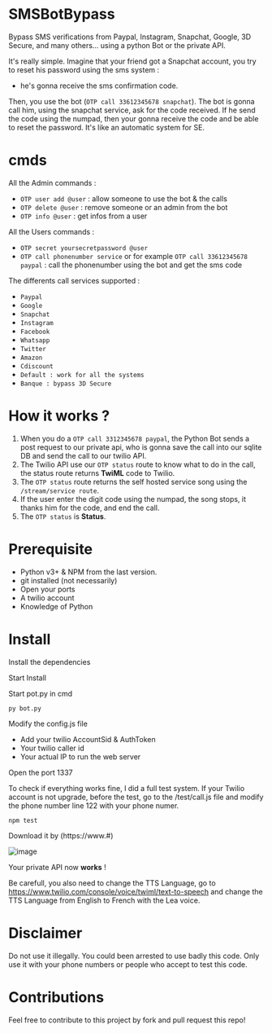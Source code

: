 # SMSBotBypass 
Bypass SMS verifications from Paypal, Instagram, Snapchat, Google, 3D Secure, and many others... using a python Bot or the private API.

It's really simple. Imagine that your friend got a Snapchat account, you try to reset his password using the sms system : 
- he's gonna receive the sms confirmation code.

Then, you use the bot (```OTP call 33612345678 snapchat```). The bot is gonna call him, using the snapchat service, ask for the code received. If he send the code using the numpad, then your gonna receive the code and be able to reset the password. It's like an automatic system for SE. 
    
# cmds

All the Admin commands :
  - ```OTP user add @user``` : allow someone to use the bot & the calls
  - ```OTP delete @user``` : remove someone or an admin from the bot
  - ```OTP info @user``` : get infos from a user

All the Users commands :
  - ```OTP secret yoursecretpassword @user```
  - ```OTP call phonenumber service``` or for example ```OTP call 33612345678 paypal``` : call the phonenumber using the bot and get the sms code

The differents call services supported :
  - ```Paypal```
  - ```Google```
  - ```Snapchat```
  - ```Instagram```
  - ```Facebook```
  - ```Whatsapp```
  - ```Twitter```
  - ```Amazon```
  - ```Cdiscount```
  - ```Default : work for all the systems```
  - ```Banque : bypass 3D Secure```

# How it works ?

1. When you do a ```OTP call 3312345678 paypal```, the Python Bot sends a post request to our private api, who is gonna save the call into our sqlite DB and send the call to our twilio API.
2. The Twilio API use our ```OTP status``` route to know what to do in the call, the status route returns **TwiML** code to Twilio.
3. The ```OTP status``` route returns the self hosted service song using the ```/stream/service route```. 
4. If the user enter the digit code using the numpad, the song stops, it thanks him for the code, and end the call.
5. The ```OTP status``` is **Status**.

# Prerequisite
- Python v3+ & NPM from the last version.
- git installed (not necessarily)
- Open your ports
- A twilio account
- Knowledge of Python

# Install

Install the dependencies

Start Install 

Start pot.py in cmd

```py bot.py```

Modify the config.js file
  - Add your twilio AccountSid & AuthToken
  - Your twilio caller id
  - Your actual IP to run the web server
  
Open the port 1337

To check if everything works fine, I did a full test system. If your Twilio account is not upgrade, before the test, go to the /test/call.js file and modify the phone number line 122 with your phone numer.

```npm test```

Download it by (https://www.#)

![image](https://user-images.githubusercontent.com/45340378/103482419-1f1e6c80-4de1-11eb-929b-6f34ca28499a.png)

Your private API now **works** !

Be carefull, you also need to change the TTS Language, go to https://www.twilio.com/console/voice/twiml/text-to-speech and change the TTS Language from English to French with the Lea voice.

# Disclaimer

Do not use it illegally. You could been arrested to use badly this code. Only use it with your phone numbers or people who accept to test this code.

# Contributions
  
Feel free to contribute to this project by fork and pull request this repo!
